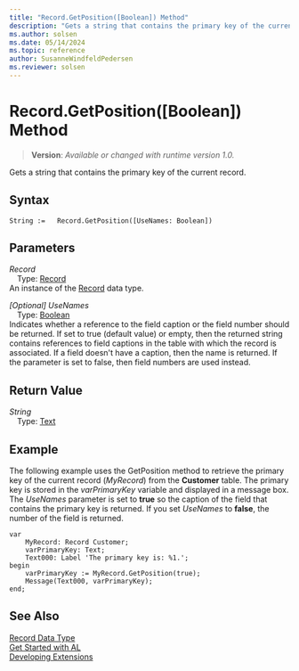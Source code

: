 ```yaml
---
title: "Record.GetPosition([Boolean]) Method"
description: "Gets a string that contains the primary key of the current record."
ms.author: solsen
ms.date: 05/14/2024
ms.topic: reference
author: SusanneWindfeldPedersen
ms.reviewer: solsen
---
```

[//]: # (START>DO_NOT_EDIT)
[//]: # (IMPORTANT:Do not edit any of the content between here and the END>DO_NOT_EDIT.)
[//]: # (Any modifications should be made in the .xml files in the ModernDev repo.)
# Record.GetPosition([Boolean]) Method
> **Version**: _Available or changed with runtime version 1.0._

Gets a string that contains the primary key of the current record.


## Syntax
```AL
String :=   Record.GetPosition([UseNames: Boolean])
```
## Parameters
*Record*  
&emsp;Type: [Record](record-data-type.md)  
An instance of the [Record](record-data-type.md) data type.  

*[Optional] UseNames*  
&emsp;Type: [Boolean](../boolean/boolean-data-type.md)  
Indicates whether a reference to the field caption or the field number should be returned. If set to true (default value) or empty, then the returned string contains references to field captions in the table with which the record is associated. If a field doesn't have a caption, then the name is returned. If the parameter is set to false, then field numbers are used instead.  


## Return Value
*String*  
&emsp;Type: [Text](../text/text-data-type.md)  



[//]: # (IMPORTANT: END>DO_NOT_EDIT)

## Example

The following example uses the GetPosition method to retrieve the primary key of the current record (*MyRecord*) from the **Customer** table. The primary key is stored in the *varPrimaryKey* variable and displayed in a message box. The *UseNames* parameter is set to **true** so the caption of the field that contains the primary key is returned. If you set *UseNames* to **false**, the number of the field is returned.
   
```al
var
    MyRecord: Record Customer;
    varPrimaryKey: Text;
    Text000: Label 'The primary key is: %1.';
begin    
    varPrimaryKey := MyRecord.GetPosition(true);  
    Message(Text000, varPrimaryKey);  
end;
```

## See Also

[Record Data Type](record-data-type.md)  
[Get Started with AL](../../devenv-get-started.md)  
[Developing Extensions](../../devenv-dev-overview.md)